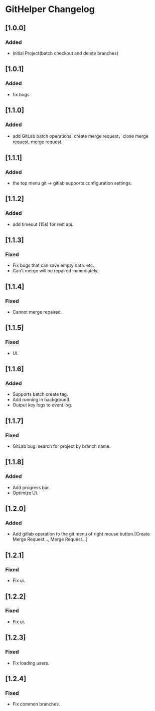 <!-- Keep a Changelog guide -> https://keepachangelog.com -->

# GitHelper Changelog

## [1.0.0]
### Added
- Initial Project(batch checkout and delete branches)

## [1.0.1]
### Added
- fix bugs

## [1.1.0]
### Added
- add GitLab batch operations. create merge request，close merge request, merge request.

## [1.1.1]
### Added
- the top menu git -> gitlab supports configuration settings. 

## [1.1.2]
### Added
- add timeout (15s) for rest api.

## [1.1.3]
### Fixed
- Fix bugs that can save empty data. etc.
- Can't merge will be repaired immediately.

## [1.1.4]
### Fixed
- Cannot merge repaired.

## [1.1.5]
### Fixed
- UI.

## [1.1.6]
### Added
- Supports batch create tag.
- Add running in background.
- Output key logs to event log.

## [1.1.7]
### Fixed
- GitLab bug. search for project by branch name.

## [1.1.8]
### Added
- Add progress bar.
- Optimize UI.

## [1.2.0]
### Added
- Add gitlab operation to the git menu of right mouse button.[Create Merge Request..., Merge Request...]

## [1.2.1]
### Fixed
- Fix ui.

## [1.2.2]
### Fixed
- Fix ui.

## [1.2.3]
### Fixed
- Fix loading users.

## [1.2.4]
### Fixed
- Fix common branches.